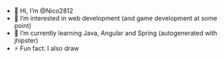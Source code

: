 - 👋 Hi, I’m @Nico2812
- 👀 I’m interested in web development (and game development at some point)
- 🌱 I’m currently learning Java, Angular and Spring (autogenerated with jhipster)
- ⚡ Fun fact: I also draw
<!---
Nico2812/Nico2812 is a ✨ special ✨ repository because its `README.md` (this file) appears on your GitHub profile.
You can click the Preview link to take a look at your changes.
--->
